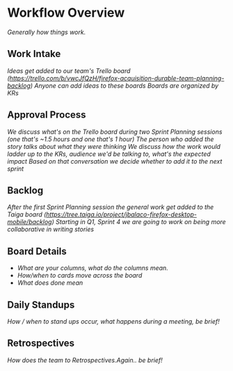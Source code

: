 # Workflow Overview

*Generally how things work.*

## Work Intake

*Ideas get added to our team's Trello board (https://trello.com/b/vwcJfQzH/firefox-acquisition-durable-team-planning-backlog)*
*Anyone can add ideas to these boards*
*Boards are organized by KRs*

## Approval Process

*We discuss what's on the Trello board during two Sprint Planning sessions (one that's ~1.5 hours and one that's 1 hour)*
*The person who added the story talks about what they were thinking*
*We discuss how the work would ladder up to the KRs, audience we'd be talking to, what's the expected impact*
*Based on that conversation we decide whether to add it to the next sprint*

## Backlog

*After the first Sprint Planning session the general work get added to the Taiga board (https://tree.taiga.io/project/jbalaco-firefox-desktop-mobile/backlog)*
*Starting in Q1, Sprint 4 we are going to work on being more collaborative in writing stories*


## Board Details

* *What are your columns, what do the columns mean.*
* *How/when to cards move across the board*
* *What does done mean*


## Daily Standups

*How / when to stand ups occur, what happens during a meeting, be brief!*

## Retrospectives

*How does the team to Retrospectives.Again.. be brief!*
